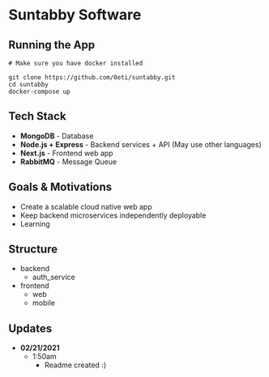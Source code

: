 # Suntabby Software


## Running the App
    # Make sure you have docker installed

    git clone https://github.com/0eti/suntabby.git
    cd suntabby
    docker-compose up


## Tech Stack
- **MongoDB** - Database  
- **Node.js + Express** - Backend services + API  (May use other languages)
- **Next.js** - Frontend web app  
- **RabbitMQ** - Message Queue


## Goals & Motivations
- Create a scalable cloud native web app
- Keep backend microservices independently deployable
- Learning


## Structure
- backend
    - auth_service
- frontend
    - web
    - mobile


## Updates
- **02/21/2021**
    - 1:50am
        - Readme created :)